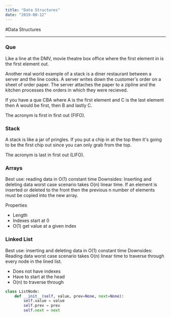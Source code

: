 ```yaml
---
title: "Data Structures"
date: "2019-08-12"
---
```


#Data Structures

---

### Que
Like a line at the DMV, movie theatre box office where the first element in is the first element out.

Another real world example of a stack is a diner restaurant between a server and the line cooks. A server writes down the customer's order on a sheet of order paper. The server attaches the paper to a zipline and the kitchen processes the orders in which they were recieved.

If you have a que CBA where A is the first element and C is the last element then A would be first, then B and lastly C.

The acronym is first in first out (FIFO).

### Stack

A stack is like a jar of pringles. If you put a chip in at the top then it's going to be the first chip out since you can only grab from the top.

The acronym is last in first out (LIFO).

### Arrays

Best use: reading data in O(1) constant time
Downsides: Inserting and deleting data worst case scenario takes O(n) linear time. If an element is inserted or deleted to the front then the previous n number of elements must be copied into the new array.

Properties

- Length
- Indexes start at 0
- O(1) get value at a given index

### Linked List

Best use: inserting and deleting data in O(1) constant time
Downsides: Reading data worst case scenario takes O(n) linear time to traverse through every node in the lined list.

- Does not have indexes
- Have to start at the head
- O(n) to traverse through

```python
class ListNode:
    def __init__(self, value, prev=None, next=None):
        self.value = value
        self.prev = prev
        self.next = next
```
